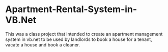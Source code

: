 # Apartment-Rental-System-in-VB.Net
This was a class project that intended to create an apartment management system in vb.net to be used by landlords to book a house for a tenant, vacate a house and book a cleaner.
